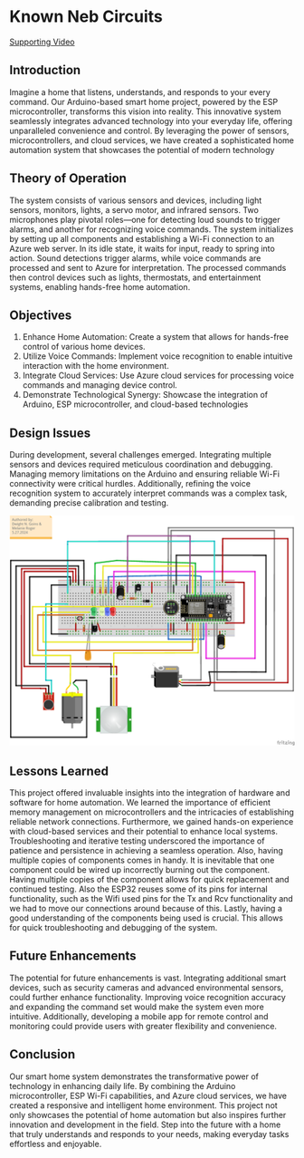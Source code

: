 # Known Neb Circuits
[Supporting Video](https://youtu.be/zoNuiFG_GVk)

## Introduction

Imagine a home that listens, understands, and responds to your every command. Our Arduino-based smart home project, powered by the ESP microcontroller, transforms this vision into reality. This innovative system seamlessly integrates advanced technology into your everyday life, offering unparalleled convenience and control. By leveraging the power of sensors, microcontrollers, and cloud services, we have created a sophisticated home automation system that showcases the potential of modern technology

## Theory of Operation

The system consists of various sensors and devices, including light sensors, monitors, lights, a servo motor, and infrared sensors. Two microphones play pivotal roles—one for detecting loud sounds to trigger alarms, and another for recognizing voice commands. The system initializes by setting up all components and establishing a Wi-Fi connection to an Azure web server. In its idle state, it waits for input, ready to spring into action. Sound detections trigger alarms, while voice commands are processed and sent to Azure for interpretation. The processed commands then control devices such as lights, thermostats, and entertainment systems, enabling hands-free home automation.

## Objectives

1) Enhance Home Automation: Create a system that allows for hands-free control of various home devices.
2) Utilize Voice Commands: Implement voice recognition to enable intuitive interaction with the home environment.
3) Integrate Cloud Services: Use Azure cloud services for processing voice commands and managing device control.
4) Demonstrate Technological Synergy: Showcase the integration of Arduino, ESP microcontroller, and cloud-based technologies 

## Design Issues

During development, several challenges emerged. Integrating multiple sensors and devices required meticulous coordination and debugging. Managing memory limitations on the Arduino and ensuring reliable Wi-Fi connectivity were critical hurdles. Additionally, refining the voice recognition system to accurately interpret commands was a complex task, demanding precise calibration and testing.

![Alt text](Midterm/Documents/Final-2024_bb.png "Schematic Diagram")

## Lessons Learned

This project offered invaluable insights into the integration of hardware and software for home automation. We learned the importance of efficient memory management on microcontrollers and the intricacies of establishing reliable network connections. Furthermore, we gained hands-on experience with cloud-based services and their potential to enhance local systems. Troubleshooting and iterative testing underscored the importance of patience and persistence in achieving a seamless operation. Also, having multiple copies of components comes in handy. It is inevitable that one component could be wired up incorrectly burning out the component. Having multiple copies of the component allows for quick replacement and continued testing. Also the ESP32 reuses some of its pins for internal functionality, such as the Wifi used pins for the Tx and Rcv functionality and we had to move our connections around because of this. Lastly, having a good understanding of the components being used is crucial. This allows for quick troubleshooting and debugging of the system. 

## Future Enhancements

The potential for future enhancements is vast. Integrating additional smart devices, such as security cameras and advanced environmental sensors, could further enhance functionality. Improving voice recognition accuracy and expanding the command set would make the system even more intuitive. Additionally, developing a mobile app for remote control and monitoring could provide users with greater flexibility and convenience.

## Conclusion

Our smart home system demonstrates the transformative power of technology in enhancing daily life. By combining the Arduino microcontroller, ESP Wi-Fi capabilities, and Azure cloud services, we have created a responsive and intelligent home environment. This project not only showcases the potential of home automation but also inspires further innovation and development in the field. Step into the future with a home that truly understands and responds to your needs, making everyday tasks effortless and enjoyable.
